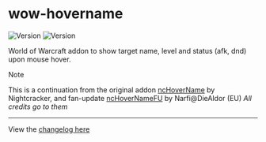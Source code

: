 # wow-hovername

![Version](https://img.shields.io/badge/version-11.0.2-059212)
![Version](https://img.shields.io/badge/version-11.0.0-059212)

World of Warcraft addon to show target name, level and status (afk, dnd) upon mouse hover.

> [!NOTE]
> This is a continuation from the original addon [ncHoverName](https://www.wowinterface.com/downloads/info16012-ncHoverName.html) by Nightcracker, and fan-update [ncHoverNameFU](https://www.wowinterface.com/downloads/info24902-ncHoverNameFU.html#info) by Narfi@DieAldor (EU)
> _All credits go to them_

---
View the [changelog here](./CHANGELOG.MD)
